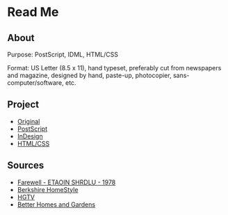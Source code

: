 # Read Me

## About

Purpose: PostScript, IDML, HTML/CSS

Format: US Letter (8.5 x 11), hand typeset, preferably cut from newspapers and magazine, designed by hand, paste-up, photocopier, sans-computer/software, etc.


## Project

- [Original](https://github.com/dunwin/dunwin.github.io/blob/master/type-2/markup/its-a-story-original.png)
- [PostScript](https://github.com/dunwin/dunwin.github.io/blob/master/type-2/markup/its-a-story.ps)
- [InDesign](https://github.com/dunwin/dunwin.github.io/blob/master/type-2/markup/its-a-story.idml)
- [HTML/CSS](https://github.com/dunwin/dunwin.github.io/blob/master/type-2/markup/index.html)


## Sources

- [Farewell - ETAOIN SHRDLU - 1978](https://vimeo.com/127605643)
- [Berkshire HomeStyle](http://www.berkshirehomestyle.com/joomla/)
- [HGTV](http://www.hgtv.com/design/packages/hgtv-magazine)
- [Better Homes and Gardens](http://www.bhg.com/better-homes-and-garden-magazine/)
